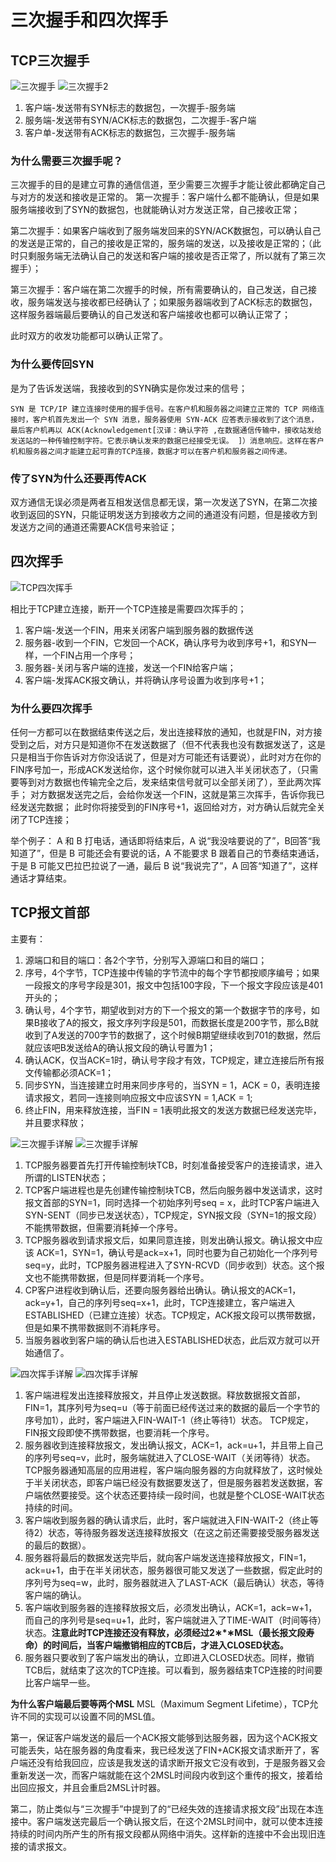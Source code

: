 # 三次握手和四次挥手 

## TCP三次握手
![三次握手](img/三次握手.png)
![三次握手2](img/三次握手2.png)

1. 客户端-发送带有SYN标志的数据包，一次握手-服务端
2. 服务端-发送带有SYN/ACK标志的数据包，二次握手-客户端
3. 客户单-发送带有ACK标志的数据包，三次握手-服务端

### 为什么需要三次握手呢？
三次握手的目的是建立可靠的通信信道，至少需要三次握手才能让彼此都确定自己与对方的发送和接收是正常的。
第一次握手：客户端什么都不能确认，但是如果服务端接收到了SYN的数据包，也就能确认对方发送正常，自己接收正常；

第二次握手：如果客户端收到了服务端发回来的SYN/ACK数据包，可以确认自己的发送是正常的，自己的接收是正常的，服务端的发送，以及接收是正常的；（此时只剩服务端无法确认自己的发送和客户端的接收是否正常了，所以就有了第三次握手）；

第三次握手：客户端在第二次握手的时候，所有需要确认的，自己发送，自己接收，服务端发送与接收都已经确认了；如果服务器端收到了ACK标志的数据包，这样服务器端最后要确认的自己发送和客户端接收也都可以确认正常了；

此时双方的收发功能都可以确认正常了。

### 为什么要传回SYN
是为了告诉发送端，我接收到的SYN确实是你发过来的信号；

    SYN 是 TCP/IP 建立连接时使用的握手信号。在客户机和服务器之间建立正常的 TCP 网络连接时，客户机首先发出一个 SYN 消息，服务器使用 SYN-ACK 应答表示接收到了这个消息，最后客户机再以 ACK(Acknowledgement[汉译：确认字符 ,在数据通信传输中，接收站发给发送站的一种传输控制字符。它表示确认发来的数据已经接受无误。 ]）消息响应。这样在客户机和服务器之间才能建立起可靠的TCP连接，数据才可以在客户机和服务器之间传递。

### 传了SYN为什么还要再传ACK
双方通信无误必须是两者互相发送信息都无误，第一次发送了SYN，在第二次接收到返回的SYN，只能证明发送方到接收方之间的通道没有问题，但是接收方到发送方之间的通道还需要ACK信号来验证；

## 四次挥手
![TCP四次挥手](img/TCP四次挥手.png)

相比于TCP建立连接，断开一个TCP连接是需要四次挥手的；

1. 客户端-发送一个FIN，用来关闭客户端到服务器的数据传送
2. 服务器-收到一个FIN，它发回一个ACK，确认序号为收到序号+1，和SYN一样，一个FIN占用一个序号；
3. 服务器-关闭与客户端的连接，发送一个FIN给客户端；
4. 客户端-发挥ACK报文确认，并将确认序号设置为收到序号+1；

### 为什么要四次挥手

任何一方都可以在数据结束传送之后，发出连接释放的通知，也就是FIN，对方接受到之后，对方只是知道你不在发送数据了（但不代表我也没有数据发送了，这是只是相当于你告诉对方你没话说了，但是对方可能还有话要说），此时对方在你的FIN序号加一，形成ACK发送给你，这个时候你就可以进入半关闭状态了，（只需要等到对方数据也传输完全之后，发来结束信号就可以全部关闭了），至此两次挥手；
对方数据发送完之后，会给你发送一个FIN，这就是第三次挥手，告诉你我已经发送完数据；
此时你将接受到的FIN序号+1，返回给对方，对方确认后就完全关闭了TCP连接；

举个例子：
A 和 B 打电话，通话即将结束后，A 说“我没啥要说的了”，B回答“我知道了”，但是 B 可能还会有要说的话，A 不能要求 B 跟着自己的节奏结束通话，于是 B 可能又巴拉巴拉说了一通，最后 B 说“我说完了”，A 回答“知道了”，这样通话才算结束。

## TCP报文首部
主要有：
1. 源端口和目的端口：各2个字节，分别写入源端口和目的端口；
2. 序号，4个字节，TCP连接中传输的字节流中的每个字节都按顺序编号；如果一段报文的序号字段是301，报文中包括100字段，下一个报文字段应该是401开头的；
3. 确认号，4个字节，期望收到对方的下一个报文的第一个数据字节的序号，如果B接收了A的报文，报文序列字段是501，而数据长度是200字节，那么B就收到了A发送的700字节的数据了，这个时候B期望继续收到701的数据，然后就应该吧B发送给A的确认报文段的确认号置为1；
4. 确认ACK，仅当ACK=1时，确认号字段才有效，TCP规定，建立连接后所有报文传输都必须ACK=1；
5. 同步SYN，当连接建立时用来同步序号的，当SYN = 1，ACK = 0，表明连接请求报文，若同一连接则响应报文中应该SYN = 1,ACK = 1;
6. 终止FIN，用来释放连接，当FIN = 1表明此报文的发送方数据已经发送完毕，并且要求释放；

![三次握手详解](img/三次握手详解.gif)
![三次握手详解](img/三次握手详解.png)

1. TCP服务器要首先打开传输控制块TCB，时刻准备接受客户的连接请求，进入所谓的LISTEN状态；
2. TCP客户端进程也是先创建传输控制块TCB，然后向服务器中发送请求，这时报文首部的SYN=1，同时选择一个初始序列号seq = x，此时TCP客户端进入SYN-SENT（同步已发送状态），TCP规定，SYN报文段（SYN=1的报文段）不能携带数据，但需要消耗掉一个序号。
3. TCP服务器收到请求报文后，如果同意连接，则发出确认报文。确认报文中应该 ACK=1，SYN=1，确认号是ack=x+1，同时也要为自己初始化一个序列号 seq=y，此时，TCP服务器进程进入了SYN-RCVD（同步收到）状态。这个报文也不能携带数据，但是同样要消耗一个序号。
4. CP客户进程收到确认后，还要向服务器给出确认。确认报文的ACK=1，ack=y+1，自己的序列号seq=x+1，此时，TCP连接建立，客户端进入ESTABLISHED（已建立连接）状态。TCP规定，ACK报文段可以携带数据，但是如果不携带数据则不消耗序号。
5. 当服务器收到客户端的确认后也进入ESTABLISHED状态，此后双方就可以开始通信了。

![四次挥手详解](img/四次挥手详解.gif)
![四次挥手详解](img/四次挥手详解.png)

1. 客户端进程发出连接释放报文，并且停止发送数据。释放数据报文首部，FIN=1，其序列号为seq=u（等于前面已经传送过来的数据的最后一个字节的序号加1），此时，客户端进入FIN-WAIT-1（终止等待1）状态。 TCP规定，FIN报文段即使不携带数据，也要消耗一个序号。
2. 服务器收到连接释放报文，发出确认报文，ACK=1，ack=u+1，并且带上自己的序列号seq=v，此时，服务端就进入了CLOSE-WAIT（关闭等待）状态。TCP服务器通知高层的应用进程，客户端向服务器的方向就释放了，这时候处于半关闭状态，即客户端已经没有数据要发送了，但是服务器若发送数据，客户端依然要接受。这个状态还要持续一段时间，也就是整个CLOSE-WAIT状态持续的时间。
3. 客户端收到服务器的确认请求后，此时，客户端就进入FIN-WAIT-2（终止等待2）状态，等待服务器发送连接释放报文（在这之前还需要接受服务器发送的最后的数据）。
4. 服务器将最后的数据发送完毕后，就向客户端发送连接释放报文，FIN=1，ack=u+1，由于在半关闭状态，服务器很可能又发送了一些数据，假定此时的序列号为seq=w，此时，服务器就进入了LAST-ACK（最后确认）状态，等待客户端的确认。
5. 客户端收到服务器的连接释放报文后，必须发出确认，ACK=1，ack=w+1，而自己的序列号是seq=u+1，此时，客户端就进入了TIME-WAIT（时间等待）状态。**注意此时TCP连接还没有释放，必须经过2∗*∗MSL（最长报文段寿命）的时间后，当客户端撤销相应的TCB后，才进入CLOSED状态。**
6. 服务器只要收到了客户端发出的确认，立即进入CLOSED状态。同样，撤销TCB后，就结束了这次的TCP连接。可以看到，服务器结束TCP连接的时间要比客户端早一些。

**为什么客户端最后要等两个MSL**
MSL（Maximum Segment Lifetime），TCP允许不同的实现可以设置不同的MSL值。

第一，保证客户端发送的最后一个ACK报文能够到达服务器，因为这个ACK报文可能丢失，站在服务器的角度看来，我已经发送了FIN+ACK报文请求断开了，客户端还没有给我回应，应该是我发送的请求断开报文它没有收到，于是服务器又会重新发送一次，而客户端就能在这个2MSL时间段内收到这个重传的报文，接着给出回应报文，并且会重启2MSL计时器。

第二，防止类似与“三次握手”中提到了的“已经失效的连接请求报文段”出现在本连接中。客户端发送完最后一个确认报文后，在这个2MSL时间中，就可以使本连接持续的时间内所产生的所有报文段都从网络中消失。这样新的连接中不会出现旧连接的请求报文。